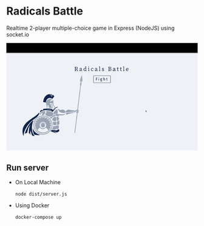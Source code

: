 # Radicals Battle

Realtime 2-player multiple-choice game in Express (NodeJS) using socket.io

![demo](demo.gif)

## Run server

  * On Local Machine

    ```
    node dist/server.js
    ```

  * Using Docker

    ```
    docker-compose up
    ```
